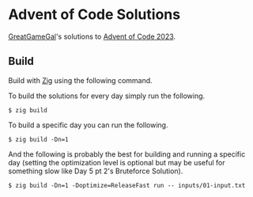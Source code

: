 # Advent of Code Solutions
[GreatGameGal](https://www.twitch.tv/greatgamegal)'s solutions to [Advent of Code 2023](https://adventofcode.com/2023).

## Build
Build with [Zig](https://ziglang.org/) using the following command.

To build the solutions for every day simply run the following.
```
$ zig build
```

To build a specific day you can run the following.
```
$ zig build -Dn=1
```

And the following is probably the best for building and running a specific day (setting the optimization level is optional but may be useful for something slow like Day 5 pt 2's Bruteforce Solution).
```
$ zig build -Dn=1 -Doptimize=ReleaseFast run -- inputs/01-input.txt
```
